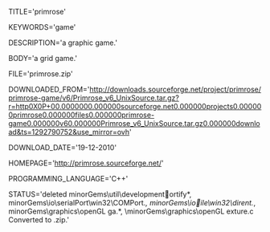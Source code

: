 
TITLE='primrose'

KEYWORDS='game'

DESCRIPTION='a graphic game.'

BODY='a grid game.'

FILE='primrose.zip'

DOWNLOADED_FROM='http://downloads.sourceforge.net/project/primrose/primrose-game/v6/Primrose_v6_UnixSource.tar.gz?r=http0X0P+00.0000000.000000sourceforge.net0.000000projects0.000000primrose0.000000files0.000000primrose-game0.000000v60.000000Primrose_v6_UnixSource.tar.gz0.000000download&ts=1292790752&use_mirror=ovh'

DOWNLOAD_DATE='19-12-2010'

HOMEPAGE='http://primrose.sourceforge.net/'

PROGRAMMING_LANGUAGE='C++'

STATUS='deleted minorGems\util\developmentortify\*,
minorGems\io\serialPort\win32\COMPort.*,
minorGems\ioile\win32\dirent.*,
minorGems\graphics\openGL	ga.*,
\minorGems\graphics\openGL	exture.c
Converted to .zip.'